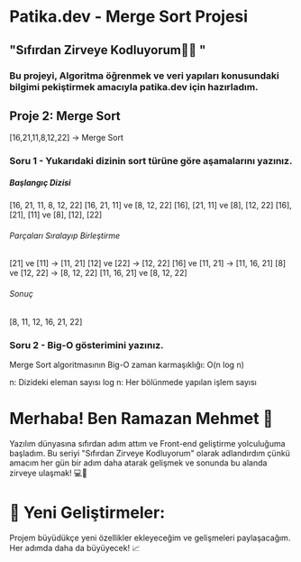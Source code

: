 # Patika.dev - Merge Sort Projesi

## "Sıfırdan Zirveye Kodluyorum👩‍💻 "

### Bu projeyi, Algoritma öğrenmek ve veri yapıları konusundaki bilgimi pekiştirmek amacıyla patika.dev için hazırladım.

## Proje 2: Merge Sort


[16,21,11,8,12,22] -> Merge Sort

### Soru 1 - Yukarıdaki dizinin sort türüne göre aşamalarını yazınız.


##### Başlangıç Dizisi
[16, 21, 11, 8, 12, 22]
[16, 21, 11] ve [8, 12, 22]
[16], [21, 11] ve [8], [12, 22]
[16], [21], [11] ve [8], [12], [22]

###### Parçaları Sıralayıp Birleştirme
[21] ve [11] → [11, 21]
[12] ve [22] → [12, 22]
[16] ve [11, 21] → [11, 16, 21]
[8] ve [12, 22] → [8, 12, 22]
[11, 16, 21] ve [8, 12, 22]

###### Sonuç
[8, 11, 12, 16, 21, 22]


### Soru 2 - Big-O gösterimini yazınız.

Merge Sort algoritmasının Big-O zaman karmaşıklığı:
O(n log n)

n: Dizideki eleman sayısı
log n: Her bölünmede yapılan işlem sayısı
	

# Merhaba! Ben Ramazan Mehmet 👋

Yazılım dünyasına sıfırdan adım attım ve Front-end geliştirme yolculuğuma başladım. Bu seriyi "Sıfırdan Zirveye Kodluyorum" olarak adlandırdım çünkü amacım her gün bir adım daha atarak gelişmek ve sonunda bu alanda zirveye ulaşmak! 💻🚀

# 🔧 Yeni Geliştirmeler:

Projem büyüdükçe yeni özellikler ekleyeceğim ve gelişmeleri paylaşacağım. Her adımda daha da büyüyecek! 📈
